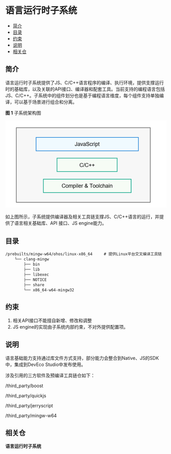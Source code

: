 # 语言运行时子系统<a name="ZH-CN_TOPIC_0000001124628397"></a>

-   [简介](#section15963162310012)
-   [目录](#section971210485617)
-   [约束](#section119744591305)
-   [说明](#section1312121216216)
-   [相关仓](#section1371113476307)

## 简介<a name="section15963162310012"></a>

语言运行时子系统提供了JS、C/C++语言程序的编译、执行环境，提供支撑运行时的基础库，以及关联的API接口、编译器和配套工具。当前支持的编程语言包括JS、C/C++。子系统中的组件划分也是基于编程语言维度，每个组件支持单独编译，可以基于场景进行组合和分离。

**图 1**  子系统架构图<a name="fig4166312527"></a>  


![](figures/子系统架构图-5.png)

如上图所示，子系统提供编译器及相关工具链支撑JS、C/C++语言的运行，并提供了语言相关基础库、API 接口、JS engine能力。

## 目录<a name="section971210485617"></a>

```
/prebuilts/mingw-w64/ohos/linux-x86_64     # 提供Linux平台交叉编译工具链
    └── clang-mingw
        ├── bin
        ├── lib
        ├── libexec
        ├── NOTICE
        ├── share
        └── x86_64-w64-mingw32
```

## 约束<a name="section119744591305"></a>

1.  相关API接口不能擅自新增、修改和调整
2.  JS engine的实现由子系统内部约束，不对外提供配置项。

## 说明<a name="section1312121216216"></a>

语言基础能力支持通过库文件方式支持，部分能力会整合到Native、JS的SDK中，集成到DevEco Studio中发布使用。

涉及引用的三方软件及预编译工具链仓如下：

/third\_party/boost

/third\_party/quickjs

/third\_party/jerryscript

/third\_party/mingw-w64

## 相关仓<a name="section1371113476307"></a>

**语言运行时子系统**
